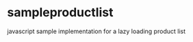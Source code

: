 sampleproductlist
=================

javascript sample implementation for a lazy loading product list
